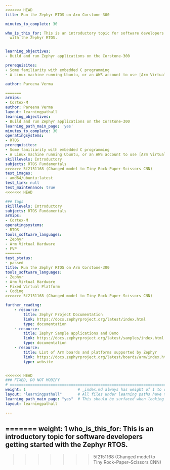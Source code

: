 ```yaml
---
<<<<<<< HEAD
title: Run the Zephyr RTOS on Arm Corstone-300

minutes_to_complete: 30

who_is_this_for: This is an introductory topic for software developers getting started
  with the Zephyr RTOS.


learning_objectives:
- Build and run Zephyr applications on the Corstone-300

prerequisites:
- Some familiarity with embedded C programming
- A Linux machine running Ubuntu, or an AWS account to use [Arm Virtual Hardware](https://www.arm.com/products/development-tools/simulation/virtual-hardware)

author: Pareena Verma

=======
armips:
- Cortex-M
author: Pareena Verma
layout: learningpathall
learning_objectives:
- Build and run Zephyr applications on the Corstone-300
learning_path_main_page: 'yes'
minutes_to_complete: 30
operatingsystems:
- RTOS
prerequisites:
- Some familiarity with embedded C programming
- A Linux machine running Ubuntu, or an AWS account to use [Arm Virtual Hardware](https://www.arm.com/products/development-tools/simulation/virtual-hardware)
skilllevels: Introductory
subjects: RTOS Fundamentals
>>>>>>> 5f2151168 (Changed model to Tiny Rock–Paper–Scissors CNN)
test_images:
- amd64/ubuntu:latest
test_link: null
test_maintenance: true
<<<<<<< HEAD

### Tags
skilllevels: Introductory
subjects: RTOS Fundamentals
armips:
- Cortex-M
operatingsystems:
- RTOS
tools_software_languages:
- Zephyr
- Arm Virtual Hardware
- FVP
=======
test_status:
- passed
title: Run the Zephyr RTOS on Arm Corstone-300
tools_software_languages:
- Zephyr
- Arm Virtual Hardware
- Fixed Virtual Platform
- Coding
>>>>>>> 5f2151168 (Changed model to Tiny Rock–Paper–Scissors CNN)

further_reading:
    - resource:
        title: Zephyr Project Documentation
        link: https://docs.zephyrproject.org/latest/index.html
        type: documentation
    - resource:
        title: Zephyr Sample applications and Demo
        link: https://docs.zephyrproject.org/latest/samples/index.html
        type: documentation
    - resource:
        title: List of Arm boards and platforms supported by Zephyr
        link: https://docs.zephyrproject.org/latest/boards/arm/index.html
        type: website


<<<<<<< HEAD
### FIXED, DO NOT MODIFY
# ================================================================================
weight: 1                       # _index.md always has weight of 1 to order correctly
layout: "learningpathall"       # All files under learning paths have this same wrapper
learning_path_main_page: "yes"  # This should be surfaced when looking for related content. Only set for _index.md of learning path content.
layout: learningpathall

---
```

=======
weight: 1
who_is_this_for: This is an introductory topic for software developers getting started
  with the Zephyr RTOS.
---
>>>>>>> 5f2151168 (Changed model to Tiny Rock–Paper–Scissors CNN)
